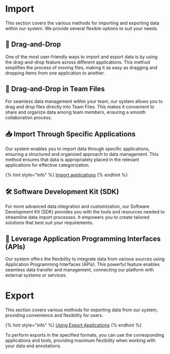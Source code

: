 # Import 

This section covers the various methods for importing and exporting data within our system. We provide several flexible options to suit your needs.

## 🫱 Drag-and-Drop 

One of the most user-friendly ways to import and export data is by using the drag-and-drop feature across different applications. This method simplifies the process of moving files, making it as easy as dragging and dropping items from one application to another.

## 📁 Drag-and-Drop in Team Files

For seamless data management within your team, our system allows you to drag and drop files directly into Team Files. This makes it convenient to share and organize data among team members, ensuring a smooth collaboration process.

## 📥 Import Through Specific Applications

Our system enables you to import data through specific applications, ensuring a structured and organized approach to data management. This method ensures that data is appropriately placed in the relevant applications for effective categorization.

{% hint style="info" %}
[Import applications](https://app.supervisely.com/ecosystem/import)
{% endhint %}


## 🛠️ Software Development Kit (SDK)

For more advanced data integration and customization, our Software Development Kit (SDK) provides you with the tools and resources needed to streamline data import processes. It empowers you to create tailored solutions that best suit your requirements.

## 🔄 Leverage Application Programming Interfaces (APIs)

Our system offers the flexibility to integrate data from various sources using Application Programming Interfaces (APIs). This powerful feature enables seamless data transfer and management, connecting our platform with external systems or services.


#  Export

This section covers various methods for exporting data from our system, providing convenience and flexibility for users.

{% hint style="info" %}
[Using Export Applications](https://app.supervisely.com/ecosystem/export)
{% endhint %}


To perform exports in the specified formats, you can use the corresponding applications and tools, providing maximum flexibility when working with your data and annotations.

